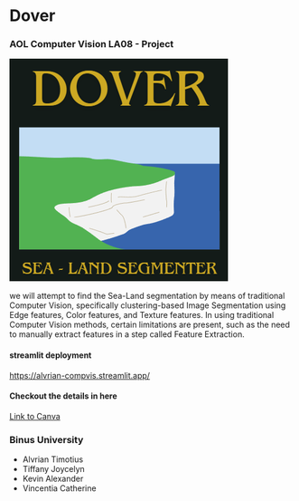 # Dover
### AOL Computer Vision LA08 - Project
<div>
  <img src = "Dover-Cover.png" alt = "Logo"> <br>
  <p>
  we will attempt to find the Sea-Land segmentation by means of traditional Computer Vision, specifically clustering-based Image Segmentation using Edge features, Color features, and Texture features. In using traditional Computer Vision methods, certain limitations are present, such as the need to manually extract features in a step called Feature Extraction.
  </p>
</div>

#### streamlit deployment
https://alvrian-compvis.streamlit.app/

#### Checkout the details in here
[Link to Canva](https://www.canva.com/design/DAGW5wF8mH0/YOoox5zqUsYZgjjTqZWfDQ/edit?utm_content=DAGW5wF8mH0&utm_campaign=designshare&utm_medium=link2&utm_source=sharebutton_) <br>

### Binus University
- Alvrian Timotius
- Tiffany Joycelyn
- Kevin Alexander
- Vincentia Catherine
